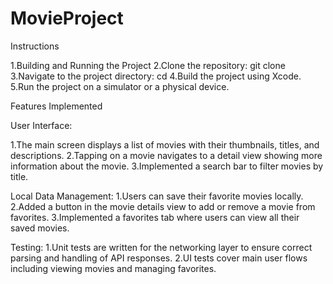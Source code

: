 # MovieProject

Instructions

  1.Building and Running the Project
  2.Clone the repository: git clone <repository-url>
  3.Navigate to the project directory: cd <project-directory>
  4.Build the project using Xcode.
  5.Run the project on a simulator or a physical device.
  
Features Implemented

User Interface:

  1.The main screen displays a list of movies with their thumbnails, titles, and descriptions.
  2.Tapping on a movie navigates to a detail view showing more information about the movie.
  3.Implemented a search bar to filter movies by title.

Local Data Management:
  1.Users can save their favorite movies locally.
  2.Added a button in the movie details view to add or remove a movie from favorites.
  3.Implemented a favorites tab where users can view all their saved movies.

Testing:
  1.Unit tests are written for the networking layer to ensure correct parsing and handling of API responses.
  2.UI tests cover main user flows including viewing movies and managing favorites.
